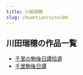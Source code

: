 ```yaml
---
title: 川田瑞穂
slug: chuantianruisui04
---
```


## 川田瑞穂の作品一覧

- [千里の駒後日譚拾遺](qianlinojuhouri-918)
- [千里駒後日譚](qianlijuhourita-53c)

